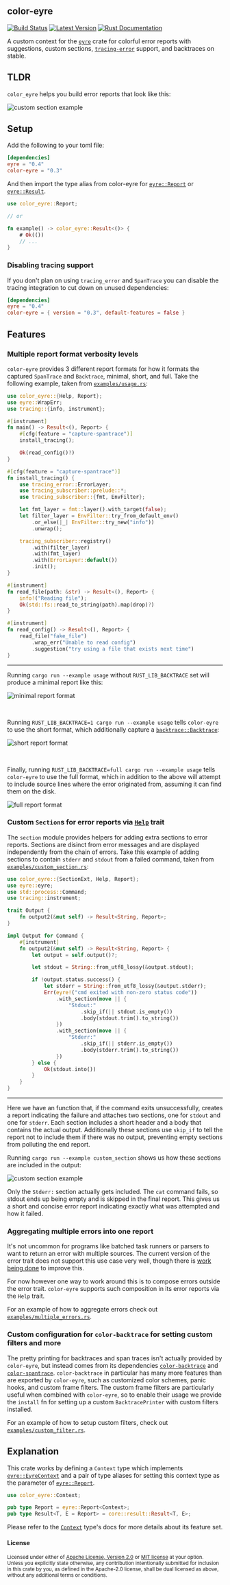 ## color-eyre

[![Build Status][actions-badge]][actions-url]
[![Latest Version][version-badge]][version-url]
[![Rust Documentation][docs-badge]][docs-url]

[actions-badge]: https://github.com/yaahc/color-eyre/workflows/Continuous%20integration/badge.svg
[actions-url]: https://github.com/yaahc/color-eyre/actions?query=workflow%3A%22Continuous+integration%22
[version-badge]: https://img.shields.io/crates/v/color-eyre.svg
[version-url]: https://crates.io/crates/color-eyre
[docs-badge]: https://img.shields.io/badge/docs-latest-blue.svg
[docs-url]: https://docs.rs/color-eyre

A custom context for the [`eyre`] crate for colorful error reports with suggestions, custom
sections, [`tracing-error`] support, and backtraces on stable.

## TLDR

`color_eyre` helps you build error reports that look like this:

![custom section example](https://raw.githubusercontent.com/yaahc/color-eyre/master/pictures/custom_section.png)

## Setup

Add the following to your toml file:

```toml
[dependencies]
eyre = "0.4"
color-eyre = "0.3"
```

And then import the type alias from color-eyre for [`eyre::Report`] or [`eyre::Result`].

```rust
use color_eyre::Report;

// or

fn example() -> color_eyre::Result<()> {
    # Ok(())
    // ...
}
```

### Disabling tracing support

If you don't plan on using `tracing_error` and `SpanTrace` you can disable the
tracing integration to cut down on unused dependencies:

```toml
[dependencies]
eyre = "0.4"
color-eyre = { version = "0.3", default-features = false }
```

## Features

### Multiple report format verbosity levels

`color-eyre` provides 3 different report formats for how it formats the captured `SpanTrace`
and `Backtrace`, minimal, short, and full. Take the following example, taken from
[`examples/usage.rs`]:

```rust
use color_eyre::{Help, Report};
use eyre::WrapErr;
use tracing::{info, instrument};

#[instrument]
fn main() -> Result<(), Report> {
    #[cfg(feature = "capture-spantrace")]
    install_tracing();

    Ok(read_config()?)
}

#[cfg(feature = "capture-spantrace")]
fn install_tracing() {
    use tracing_error::ErrorLayer;
    use tracing_subscriber::prelude::*;
    use tracing_subscriber::{fmt, EnvFilter};

    let fmt_layer = fmt::layer().with_target(false);
    let filter_layer = EnvFilter::try_from_default_env()
        .or_else(|_| EnvFilter::try_new("info"))
        .unwrap();

    tracing_subscriber::registry()
        .with(filter_layer)
        .with(fmt_layer)
        .with(ErrorLayer::default())
        .init();
}

#[instrument]
fn read_file(path: &str) -> Result<(), Report> {
    info!("Reading file");
    Ok(std::fs::read_to_string(path).map(drop)?)
}

#[instrument]
fn read_config() -> Result<(), Report> {
    read_file("fake_file")
        .wrap_err("Unable to read config")
        .suggestion("try using a file that exists next time")
}
```

---

Running `cargo run --example usage` without `RUST_LIB_BACKTRACE` set will produce a minimal
report like this:

![minimal report format](https://raw.githubusercontent.com/yaahc/color-eyre/master/pictures/minimal.png)

<br>

Running `RUST_LIB_BACKTRACE=1 cargo run --example usage` tells `color-eyre` to use the short
format, which additionally capture a [`backtrace::Backtrace`]:

![short report format](https://raw.githubusercontent.com/yaahc/color-eyre/master/pictures/short.png)

<br>

Finally, running `RUST_LIB_BACKTRACE=full cargo run --example usage` tells `color-eyre` to use
the full format, which in addition to the above will attempt to include source lines where the
error originated from, assuming it can find them on the disk.

![full report format](https://raw.githubusercontent.com/yaahc/color-eyre/master/pictures/full.png)

### Custom `Section`s for error reports via [`Help`] trait

The `section` module provides helpers for adding extra sections to error reports. Sections are
disinct from error messages and are displayed independently from the chain of errors. Take this
example of adding sections to contain `stderr` and `stdout` from a failed command, taken from
[`examples/custom_section.rs`]:

```rust
use color_eyre::{SectionExt, Help, Report};
use eyre::eyre;
use std::process::Command;
use tracing::instrument;

trait Output {
    fn output2(&mut self) -> Result<String, Report>;
}

impl Output for Command {
    #[instrument]
    fn output2(&mut self) -> Result<String, Report> {
        let output = self.output()?;

        let stdout = String::from_utf8_lossy(&output.stdout);

        if !output.status.success() {
            let stderr = String::from_utf8_lossy(&output.stderr);
            Err(eyre!("cmd exited with non-zero status code"))
                .with_section(move || {
                    "Stdout:"
                        .skip_if(|| stdout.is_empty())
                        .body(stdout.trim().to_string())
                })
                .with_section(move || {
                    "Stderr:"
                        .skip_if(|| stderr.is_empty())
                        .body(stderr.trim().to_string())
                })
        } else {
            Ok(stdout.into())
        }
    }
}
```

---

Here we have an function that, if the command exits unsuccessfully, creates a report indicating
the failure and attaches two sections, one for `stdout` and one for `stderr`. Each section
includes a short header and a body that contains the actual output. Additionally these sections
use `skip_if` to tell the report not to include them if there was no output, preventing empty
sections from polluting the end report.

Running `cargo run --example custom_section` shows us how these sections are included in the
output:

![custom section example](https://raw.githubusercontent.com/yaahc/color-eyre/master/pictures/custom_section.png)

Only the `Stderr:` section actually gets included. The `cat` command fails, so stdout ends up
being empty and is skipped in the final report. This gives us a short and concise error report
indicating exactly what was attempted and how it failed.

### Aggregating multiple errors into one report

It's not uncommon for programs like batched task runners or parsers to want to
return an error with multiple sources. The current version of the error trait
does not support this use case very well, though there is [work being
done](https://github.com/rust-lang/rfcs/pull/2895) to improve this.

For now however one way to work around this is to compose errors outside the
error trait. `color-eyre` supports such composition in its error reports via
the `Help` trait.

For an example of how to aggregate errors check out [`examples/multiple_errors.rs`].

### Custom configuration for `color-backtrace` for setting custom filters and more

The pretty printing for backtraces and span traces isn't actually provided by `color-eyre`, but
instead comes from its dependencies [`color-backtrace`] and [`color-spantrace`].
`color-backtrace` in particular has many more features than are exported by `color-eyre`, such
as customized color schemes, panic hooks, and custom frame filters. The custom frame filters
are particularly useful when combined with `color-eyre`, so to enable their usage we provide
the `install` fn for setting up a custom `BacktracePrinter` with custom filters installed.

For an example of how to setup custom filters, check out [`examples/custom_filter.rs`].

## Explanation

This crate works by defining a `Context` type which implements [`eyre::EyreContext`]
and a pair of type aliases for setting this context type as the parameter of
[`eyre::Report`].

```rust
use color_eyre::Context;

pub type Report = eyre::Report<Context>;
pub type Result<T, E = Report> = core::result::Result<T, E>;
```

Please refer to the [`Context`] type's docs for more details about its feature set.

[`eyre`]: https://docs.rs/eyre
[`tracing-error`]: https://docs.rs/tracing-error
[`color-backtrace`]: https://docs.rs/color-backtrace
[`eyre::EyreContext`]: https://docs.rs/eyre/*/eyre/trait.EyreContext.html
[`backtrace::Backtrace`]: https://docs.rs/backtrace/*/backtrace/struct.Backtrace.html
[`tracing_error::SpanTrace`]: https://docs.rs/tracing-error/*/tracing_error/struct.SpanTrace.html
[`color-spantrace`]: https://github.com/yaahc/color-spantrace
[`Help`]: https://docs.rs/color-eyre/*/color_eyre/trait.Help.html
[`eyre::Report`]: https://docs.rs/eyre/*/eyre/struct.Report.html
[`eyre::Result`]: https://docs.rs/eyre/*/eyre/type.Result.html
[`Context`]: https://docs.rs/color-eyre/*/color_eyre/struct.Context.html
[`examples/usage.rs`]: https://github.com/yaahc/color-eyre/blob/master/examples/usage.rs
[`examples/custom_filter.rs`]: https://github.com/yaahc/color-eyre/blob/master/examples/custom_filter.rs
[`examples/custom_section.rs`]: https://github.com/yaahc/color-eyre/blob/master/examples/custom_section.rs
[`examples/multiple_errors.rs`]: https://github.com/yaahc/color-eyre/blob/master/examples/multiple_errors.rs

#### License

<sup>
Licensed under either of <a href="LICENSE-APACHE">Apache License, Version
2.0</a> or <a href="LICENSE-MIT">MIT license</a> at your option.
</sup>

<br>

<sub>
Unless you explicitly state otherwise, any contribution intentionally submitted
for inclusion in this crate by you, as defined in the Apache-2.0 license, shall
be dual licensed as above, without any additional terms or conditions.
</sub>
